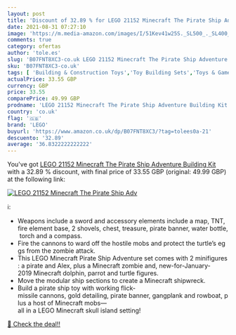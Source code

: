 ```yaml
---
layout: post
title: 'Discount of 32.89 % for LEGO 21152 Minecraft The Pirate Ship Adv'
date: 2021-08-31 07:27:10
image: 'https://m.media-amazon.com/images/I/51Kev41w25S._SL500_._SL400_.jpg'
comments: true
category: ofertas
author: 'tole.es'
slug: 'B07FNT8XC3-co.uk LEGO 21152 Minecraft The Pirate Ship Adventure Building...'
sku: 'B07FNT8XC3-co.uk'
tags: [ 'Building & Construction Toys','Toy Building Sets','Toys & Games','Toys Store','lego', ]
actualPrice: 33.55 GBP
currency: GBP
price: 33.55
comparePrice: 49.99 GBP
prodname: 'LEGO 21152 Minecraft The Pirate Ship Adventure Building Kit'
country: 'co.uk'
flag: '🇬🇧'
brand: 'LEGO'
buyurl: 'https://www.amazon.co.uk/dp/B07FNT8XC3/?tag=tolees0a-21'
descuento: '32.89'
average: '36.8322222222222'
---
```


You've got [LEGO 21152 Minecraft The Pirate Ship Adventure Building Kit](https://www.amazon.co.uk/dp/B07FNT8XC3/?tag=tolees0a-21) with a  32.89 % discount, with final price of 33.55 GBP (original: 49.99 GBP) at the following link:

[![LEGO 21152 Minecraft The Pirate Ship Adv](https://m.media-amazon.com/images/I/51Kev41w25S._SL500_._SL400_.jpg)](https://www.amazon.co.uk/dp/B07FNT8XC3/?tag=tolees0a-21)

ℹ️:

- Weapons include a sword and accessory elements include a map, TNT, fire element base, 2 shovels, chest, treasure, pirate banner, water bottle, torch and a compass.
- Fire the cannons to ward off the hostile mobs and protect the turtle’s eggs from the zombie attack.
- This LEGO Minecraft Pirate Ship Adventure set comes with 2 minifigures: a pirate and Alex, plus a Minecraft zombie and, new-for-January-2019 Minecraft dolphin, parrot and turtle figures.
- Move the modular ship sections to create a Minecraft shipwreck.
- Build a pirate ship toy with working flick-missile cannons, gold detailing, pirate banner, gangplank and rowboat, plus a host of Minecraft mobs—all in a LEGO Minecraft skull island setting!

[🛒 Check the deal!!](https://www.amazon.co.uk/dp/B07FNT8XC3/?tag=tolees0a-21)
